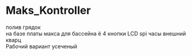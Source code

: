 # Maks_Kontroller 
полив грядок  
на базе платы макса для бассейна  ё
4 кнопки
LCD spi 
часы внешний кварц  
Рабочий вариант усеченый
